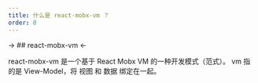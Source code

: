 ```yaml
---
title: 什么是 react-mobx-vm ？
order: 0
---
```


-> ## react-mobx-vm <-

react-mobx-vm 是一个基于 React Mobx VM 的一种开发模式（范式）。
vm 指的是 View-Model，将 视图 和 数据 绑定在一起。



